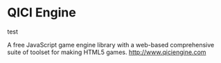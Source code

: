 # QICI Engine

test

A free JavaScript game engine library with a web-based comprehensive suite of toolset for making HTML5 games. http://www.qiciengine.com
